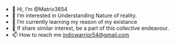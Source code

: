 - 👋 Hi, I’m @Matrix3654
- 👀 I’m interested in Understanding Nature of reality.
- 🌱 I’m currently learning my reason of my existance
- 💞️ If share similar interest, be a part of this collective endeavour.
- 📫 How to reach me indicwarrior54@gmail.com

<!---
Matrix3654/Matrix3654 is a ✨ special ✨ repository because its `README.md` (this file) appears on your GitHub profile.
You can click the Preview link to take a look at your changes.
--->
